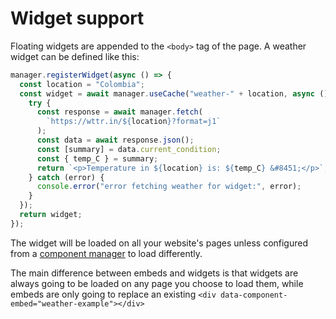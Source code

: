 # Widget support

Floating widgets are appended to the `<body>` tag of the page. A weather widget can be defined like this:

```js
manager.registerWidget(async () => {
  const location = "Colombia";
  const widget = await manager.useCache("weather-" + location, async () => {
    try {
      const response = await manager.fetch(
        `https://wttr.in/${location}?format=j1`
      );
      const data = await response.json();
      const [summary] = data.current_condition;
      const { temp_C } = summary;
      return `<p>Temperature in ${location} is: ${temp_C} &#8451;</p>`;
    } catch (error) {
      console.error("error fetching weather for widget:", error);
    }
  });
  return widget;
});
```

The widget will be loaded on all your website's pages unless configured from a [component manager](https://managedcomponents.dev/getting-started/components-manager) to load differently. 

The main difference between embeds and widgets is that widgets are always going to be loaded on any page you choose to load them, while embeds are only going to replace an existing `<div data-component-embed="weather-example"></div>`
